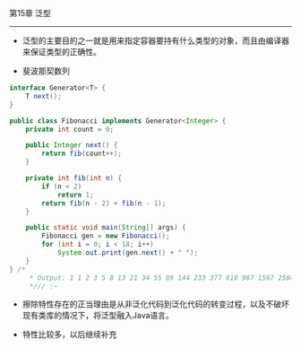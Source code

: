 第15章 泛型

---
- 泛型的主要目的之一就是用来指定容器要持有什么类型的对象，而且由编译器来保证类型的正确性。

- 斐波那契数列

```java
interface Generator<T> {
	T next();
}

public class Fibonacci implements Generator<Integer> {
	private int count = 0;

	public Integer next() {
		return fib(count++);
	}

	private int fib(int n) {
		if (n < 2)
			return 1;
		return fib(n - 2) + fib(n - 1);
	}

	public static void main(String[] args) {
		Fibonacci gen = new Fibonacci();
		for (int i = 0; i < 18; i++)
			System.out.print(gen.next() + " ");
	}
} /*
	 * Output: 1 1 2 3 5 8 13 21 34 55 89 144 233 377 610 987 1597 2584
	 */// :~
```

- 擦除特性存在的正当理由是从非泛化代码到泛化代码的转变过程，以及不破坏现有类库的情况下，将泛型融入Java语言。

- 特性比较多，以后继续补充
